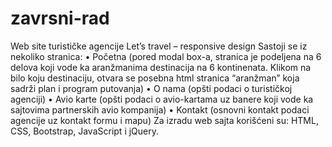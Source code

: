 # zavrsni-rad 
Web site turističke agencije Let’s travel – responsive design
Sastoji se iz nekoliko stranica:
•	Početna (pored modal box-a, stranica je podeljena na 6 delova koji vode ka aranžmanima destinacija na 6 kontinenata. Klikom na bilo koju destinaciju, otvara se posebna html stranica “aranžman” koja sadrži plan i program putovanja)
•	O nama (opšti podaci o turističkoj agenciji)
•	Avio karte (opšti podaci o avio-kartama uz banere koji vode ka sajtovima partnerskih avio kompanija)
•	Kontakt (osnovni kontakt podaci agencije uz kontakt formu i mapu)
Za izradu web sajta korišćeni su: HTML, CSS, Bootstrap, JavaScript i jQuery.

